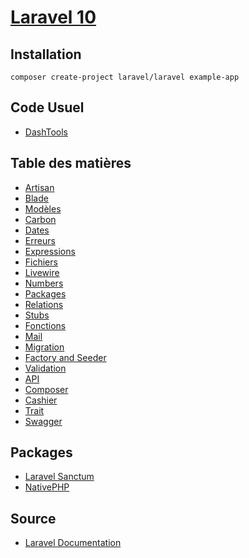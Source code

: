# [Laravel 10](../readme.md)

## Installation

```console
composer create-project laravel/laravel example-app
```

## Code Usuel

* [DashTools](dashtools.md)

## Table des matières

* [Artisan](artisan.md)
* [Blade](blade.md)
* [Modèles](modeles.md)
* [Carbon](carbon.md)
* [Dates](dates.md)
* [Erreurs](erreurs.md)
* [Expressions](expressions.md)
* [Fichiers](fichiers.md)
* [Livewire](livewire.md)
* [Numbers](number.md)
* [Packages](packages.md)
* [Relations](relations.md)
* [Stubs](stubs.md)
* [Fonctions](fonctions.md)
* [Mail](mail.md)
* [Migration](migration.md)
* [Factory and Seeder](factory.md)
* [Validation](validation.md)
* [API](api.md)
* [Composer](composer.md)
* [Cashier](cashier.md)
* [Trait](trait.md)
* [Swagger](swagger.md)

## Packages

* [Laravel Sanctum](sanctum.md)
* [NativePHP](Nativephp.md)

## Source

* [Laravel Documentation](https://laravel.com/docs/10.x)
  
